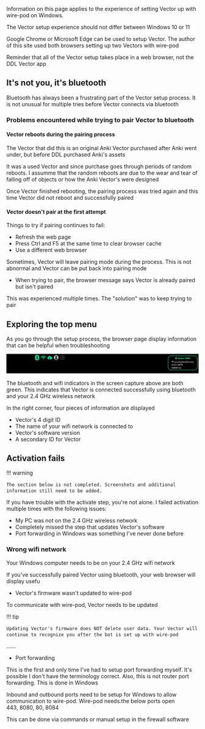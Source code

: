 Information on this page applies to the experience of setting Vector up with wire-pod on Windows.

The Vector setup experience should not differ between Windows 10 or 11

Google Chrome or Microsoft Edge can be used to setup Vector. The author of this site used both browsers setting up two Vectors with wire-pod

Reminder that all of the Vector setup takes place in a web browser, not the DDL Vector app

## It's not you, it's bluetooth

Bluetooth has always been a frustrating part of the Vector setup process. It is not unusual for multiple tries before Vector connects via bluetooth

### Problems encountered while trying to pair Vector to bluetooth

#### Vector reboots during the pairing process

The Vector that did this is an original Anki Vector purchased after Anki went under, but before DDL purchased Anki's assets

It was a used Vector and since purchase goes through periods of random reboots. I assumme that the random reboots are due to the wear and tear of falling off of objects or how the Anki Vector's were designed

Once Vector finished rebooting, the pairing process was tried again and this time Vector did not reboot and successfully paired

#### Vector doesn't pair at the first attempt

Things to try if pairing continues to fail:

* Refresh the web page
* Press Ctrl and F5 at the same time to clear browser cache
* Use a different web browser

Sometimes, Vector will leave pairing mode during the process. This is not abnormal and Vector can be put back into pairing mode

* When trying to pair, the browser message says Vector is already paired but isn't paired

This was experienced multiple times. The "solution" was to keep trying to pair

## Exploring the top menu

As you go through the setup process, the browser page display information that can be helpful when troubleshooting

![the menu shows connection to wifi and bluetooth was successful The top right displays Vector's IDs, firmware version, and wifi network name](../img/VectorPreWirepod.jpg)

The bluetooth and wifi indicators in the screen capture above are both green. This indicates that Vector is connected successfully using bluetooth and your 2.4 GHz wireless network

In the right corner, four pieces of information are displayed

* Vector's 4 digit ID
* The name of your wifi network is connected to
* Vector's software version
* A secondary ID for Vector

## Activation fails

!!! warning

    The section below is not completed. Screenshots and additional information still need to be added. 

If you have trouble with the activate step, you're not alone. I failed activation multiple times with the following issues:

* My PC was not on the 2.4 GHz wireless network
* Completely missed the step that updates Vector's software
* Port forwarding in Windows was something I've never done before

### Wrong wifi network

Your Windows computer needs to be on your 2.4 GHz wifi network

If you've successfully paired Vector using bluetooth, your web browser will display usefu

* Vector's firmware wasn't updated to wire-pod

To communicate with wire-pod, Vector needs to be updated

!!! tip

    Updating Vector's firmware does NOT delete user data. Your Vector will continue to recognize you after the bot is set up with wire-pod

......

* Port forwarding

This is the first and only time I've had to setup port forwarding myself. It's possible I don't have the terminology correct. Also, this is not router port forwarding. This is done in Windows

Inbound and outbound ports need to be setup for Windows to allow communication to wire-pod.
Wire-pod needs.the below ports open  
443, 8080, 80, 8084

This can be done via commands or manual setup in the firewall software

